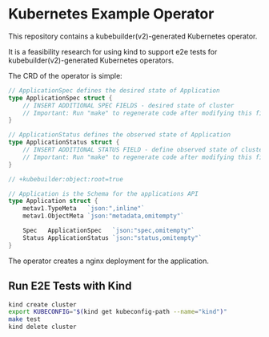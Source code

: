 # Kubernetes Example Operator

This repository contains a kubebuilder(v2)-generated Kubernetes operator. 

It is a feasibility research for using kind to support e2e tests for kubebuilder(v2)-generated Kubernetes operators.

The CRD of the operator is simple:

```go
// ApplicationSpec defines the desired state of Application
type ApplicationSpec struct {
	// INSERT ADDITIONAL SPEC FIELDS - desired state of cluster
	// Important: Run "make" to regenerate code after modifying this file
}

// ApplicationStatus defines the observed state of Application
type ApplicationStatus struct {
	// INSERT ADDITIONAL STATUS FIELD - define observed state of cluster
	// Important: Run "make" to regenerate code after modifying this file
}

// +kubebuilder:object:root=true

// Application is the Schema for the applications API
type Application struct {
	metav1.TypeMeta   `json:",inline"`
	metav1.ObjectMeta `json:"metadata,omitempty"`

	Spec   ApplicationSpec   `json:"spec,omitempty"`
	Status ApplicationStatus `json:"status,omitempty"`
}
```

The operator creates a nginx deployment for the application.

## Run E2E Tests with Kind

```bash
kind create cluster
export KUBECONFIG="$(kind get kubeconfig-path --name="kind")"
make test
kind delete cluster
```
